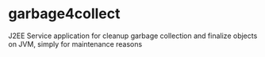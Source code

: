 garbage4collect
===============

J2EE Service application for cleanup garbage collection and finalize objects on JVM, simply for maintenance reasons
